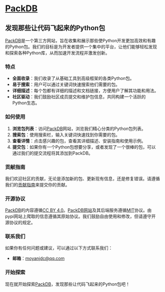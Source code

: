 # [PackDB](https://packdb.moyanjdc.top/)

## 发现那些让代码飞起来的Python包

[PackDB](https://packdb.moyanjdc.top/)是一个第三方网站，旨在收集和展示那些使Python开发更加高效和有趣的Python包。我们的目标是为开发者提供一个集中的平台，让他们能够轻松发现和探索各种Python库，从而加速开发流程并激发创新。

### 特点

- **全面收录**：我们收录了从基础工具到高级框架的各类Python包。
- **易于搜索**：用户可以通过关键词快速搜索他们需要的包。
- **详细描述**：每个包都有详细的描述和文档链接，方便用户了解其功能和用法。
- **社区驱动**：我们鼓励社区成员提交和维护包信息，共同构建一个活跃的Python生态。

### 如何使用

1. **浏览包列表**：访问[PackDB](https://packdb.moyanjdc.top/)网站，浏览我们精心分类的Python包列表。
2. **搜索包**：使用搜索栏，输入关键词快速找到你需要的包。
3. **查看详情**：点击感兴趣的包，查看其详细描述、安装指南和使用示例。
4. **提交包**：如果你有一个Python包想要分享，或者发现了一个很棒的包，可以通过我们的提交流程将其添加到PackDB。

### 贡献指南

我们欢迎社区的贡献，无论是添加新的包、更新现有信息，还是修复错误。请遵循我们的[贡献指南](CONTRIBUTING.md)来提交你的贡献。
 
### 开源协议

[PackDB](https://packdb.moyanjdc.top/)的内容遵循[CC BY 4.0](https://creativecommons.org/licenses/by/4.0/)。[PackDB网站](https://packdb.moyanjdc.top/)及其后端服务遵循[MIT](LICENSE)协议。由pypi网站上爬取的信息遵循其原始协议。我们鼓励自由使用和修改，但请遵守开源协议的规定。

### 联系我们

如果你有任何问题或建议，可以通过以下方式联系我们：

- **邮箱**：[moyanjdc@qq.com](mailto:moyanjdc@qq.com)
<!-- - **社交媒体**：关注我们的[Twitter](https://twitter.com/packdb)和[GitHub](https://github.com/packdb)获取最新动态。-->

### 开始探索

现在就开始探索[PackDB](https://packdb.moyanjdc.top/)，发现那些让代码飞起来的Python包吧！

